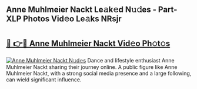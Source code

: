 ## Anne Muhlmeier Nackt Le𝚊k𝚎d N𝚞𝚍es - Part-XLP Photos Vid𝚎o Le𝚊ks NRsjr

# <h2><a href="http://fb9t2i8.evod.top/?m=Anne+Muhlmeier+Nackt">🔗 👉🔴 Anne Muhlmeier Nackt Vid𝚎o Ph𝚘t𝚘s</a></h2>

[![Anne Muhlmeier Nackt N𝚞d𝚎s](https://i.imgur.com/8V9OHl7.gif)](http://fb9t2i8.evod.top/?m=Anne+Muhlmeier+Nackt)
Dance and lifestyle enthusiast Anne Muhlmeier Nackt sharing their journey online. A public figure like Anne Muhlmeier Nackt, with a strong social media presence and a large following, can wield significant influence. 
